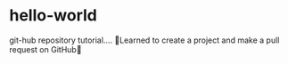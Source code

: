 # hello-world
git-hub repository tutorial....
🤩Learned to create a project and make a pull request on GitHub🥲
